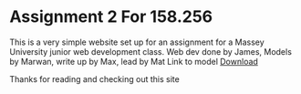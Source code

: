 # Assignment 2 For 158.256

This is a very simple website set up for an assignment for a Massey University junior web development class.
Web dev done by James, Models by Marwan, write up by Max, lead by Mat
Link to model [Download](https://drive.google.com/file/d/1onxDzzC3Ig6QnVxnIxO2eUMKK68VEyph/view?usp=sharing)

Thanks for reading and checking out this site
